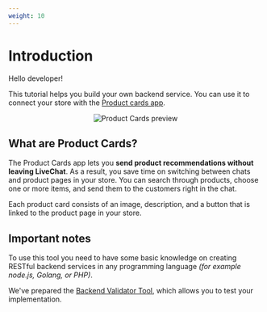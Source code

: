 ```yaml
---
weight: 10
---
```


# Introduction

Hello developer!

This tutorial helps you build your own backend service. You can use it to connect your store with the <a href="https://www.livechatinc.com/marketplace/apps/product-cards/" target="_blank">Product cards app</a>.

<div style="text-align:center">
  <img src="../assets/images/product-cards/product-cards-preview.gif" alt="Product Cards preview">
</div>

## What are Product Cards? 

The Product Cards app lets you **send product recommendations without leaving LiveChat**. As a result, you save time on switching between chats and product pages in your store. You can search through products, choose one or more items, and send them to the customers right in the chat.

Each product card consists of an image, description, and a button that is linked to the product page in your store.

## Important notes

To use this tool you need to have some basic knowledge on creating RESTful backend services in any programming language *(for example node.js, Golang, or PHP)*.

We've prepared the <a href="https://productcards.livechatinc.com/#/validator/" target="_blank">Backend Validator Tool</a>, which allows you to test your implementation. 
